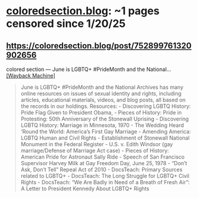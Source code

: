 



# [coloredsection.blog](coloredsection.blog): ~1 pages censored since 1/20/25

## https://coloredsection.blog/post/752899761320902656


colored section — June is LGBTQ+ #PrideMonth and the National... [[Wayback Machine]](https://web.archive.org/web/20240000000000*/https://coloredsection.blog/post/752899761320902656)

> June is LGBTQ+ #PrideMonth and the National Archives has many online resources on issues of sexual identity and rights, including articles, educational materials, videos, and blog posts, all based on the records in our holdings. Resources: - Discovering LGBTQ History: Pride Flag Given to President Obama, - Pieces of History: Pride in Protesting: 50th Anniversary of the Stonewall Uprising - Discovering LGBTQ History: Marriage in Minnesota, 1970 - The Wedding Heard ’Round the World: America’s First Gay Marriage - Amending America: LGBTQ Human and Civil Rights - Establishment of Stonewall National Monument in the Federal Register - U.S. v. Edith Windsor (gay marriage/Defense of Marriage Act case) - Pieces of History: American Pride for Astronaut Sally Ride - Speech of San Francisco Supervisor Harvey Milk at Gay Freedom Day, June 25, 1978 - “Don’t Ask, Don’t Tell” Repeal Act of 2010 - DocsTeach: Primary Sources related to LGBTQ+ - DocsTeach: The Long Struggle for LGBTQ+ Civil Rights - DocsTeach: “We Are Badly in Need of a Breath of Fresh Air”: A Letter to President Kennedy About LGBTQ+ Rights